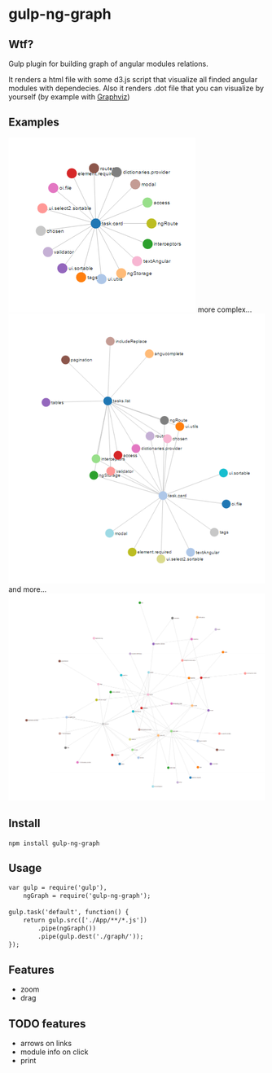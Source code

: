 # gulp-ng-graph
## Wtf?
Gulp plugin for building graph of angular modules relations.

It renders a html file with some d3.js script that visualize all finded angular modules with dependecies. Also it renders .dot file that you can visualize by yourself (by example with [Graphviz](http://www.graphviz.org/))

## Examples
![Some simple project](https://github.com/k-makarov/gulp-ng-graph/blob/master/demo/screenshots/result1.png)
more complex...
![Some simple project](https://github.com/k-makarov/gulp-ng-graph/blob/master/demo/screenshots/result2.png)
and more...
![Some simple project](https://github.com/k-makarov/gulp-ng-graph/blob/master/demo/screenshots/result3.png)

## Install
```
npm install gulp-ng-graph
```

## Usage

```
var gulp = require('gulp'),
    ngGraph = require('gulp-ng-graph');

gulp.task('default', function() {
    return gulp.src(['./App/**/*.js'])
        .pipe(ngGraph())
        .pipe(gulp.dest('./graph/'));
});
```



## Features
- zoom
- drag

## TODO features
- arrows on links
- module info on click
- print
